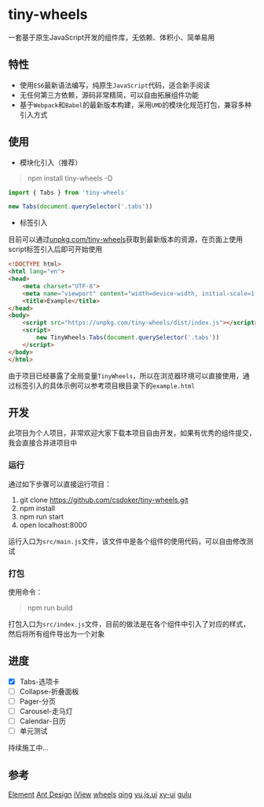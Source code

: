 # tiny-wheels
一套基于原生JavaScript开发的组件库，无依赖、体积小、简单易用

<!-- ## 文档 -->

<!-- 关于各个组件的详细使用方式可以查看本项目的文档： -->

## 特性

- 使用`ES6`最新语法编写，纯原生`JavaScript`代码，适合新手阅读
- 无任何第三方依赖，源码非常精简，可以自由拓展组件功能
- 基于`Webpack`和`Babel`的最新版本构建，采用`UMD`的模块化规范打包，兼容多种引入方式

## 使用

- 模块化引入（推荐）

> npm install tiny-wheels -D

```javascript
import { Tabs } from 'tiny-wheels'

new Tabs(document.querySelector('.tabs'))
```

- 标签引入

目前可以通过[unpkg.com/tiny-wheels](https://unpkg.com/tiny-wheels/dist/index.js)获取到最新版本的资源，在页面上使用script标签引入后即可开始使用

```html
<!DOCTYPE html>
<html lang="en">
<head>
    <meta charset="UTF-8">
    <meta name="viewport" content="width=device-width, initial-scale=1.0">
    <title>Example</title>
</head>
<body>
    <script src="https://unpkg.com/tiny-wheels/dist/index.js"></script>
    <script>
        new TinyWheels.Tabs(document.querySelector('.tabs'))
    </script>
</body>
</html>
```

由于项目已经暴露了全局变量`TinyWheels`，所以在浏览器环境可以直接使用，通过标签引入的具体示例可以参考项目根目录下的`example.html`

## 开发

此项目为个人项目，非常欢迎大家下载本项目自由开发，如果有优秀的组件提交，我会直接合并进项目中

### 运行

通过如下步骤可以直接运行项目：

1. git clone https://github.com/csdoker/tiny-wheels.git
2. npm install
3. npm run start
4. open localhost:8000

运行入口为`src/main.js`文件，该文件中是各个组件的使用代码，可以自由修改测试

### 打包

使用命令：

> npm run build

打包入口为`src/index.js`文件，目前的做法是在各个组件中引入了对应的样式，然后将所有组件导出为一个对象

## 进度

- [x] Tabs-选项卡
- [ ] Collapse-折叠面板
- [ ] Pager-分页
- [ ] Carousel-走马灯
- [ ] Calendar-日历
- [ ] 单元测试

持续施工中...

## 参考

[Element](https://element.eleme.cn/#/zh-CN)
[Ant Design](https://ant.design/)
[iView](https://www.iviewui.com/)
[wheels](https://github.com/FrankFang/wheels)
[qing](https://github.com/veedrin/qing)
[yu.js.ui](https://github.com/yurencloud/yu.js.ui/)
[xy-ui](https://github.com/XboxYan/xy-ui)
[gulu](https://github.com/FrankFang/gulu)